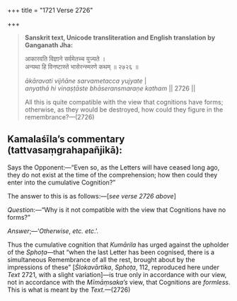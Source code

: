 +++
title = "1721 Verse 2726"

+++
> **Sanskrit text, Unicode transliteration and English translation by Ganganath Jha:** 
>
> आकारवति विज्ञाने सर्वमेतच्च युज्यते ।  
> अन्यथा हि विनष्टास्ते भासेरन्स्मरणे कथम् ॥ २७२६ ॥ 
>
> *ākāravati vijñāne sarvametacca yujyate* \|  
> *anyathā hi vinaṣṭāste bhāseransmaraṇe katham* \|\| 2726 \|\| 
>
> All this is quite compatible with the view that cognitions have forms; otherwise, as they would be destroyed, how could they figure in the remembrance?—(2726)



## Kamalaśīla’s commentary (tattvasaṃgrahapañjikā):

Says the Opponent:—“Even so, as the Letters will have ceased long ago, they do not exist at the time of the comprehension; how then could they enter into the cumulative Cognition?”

The answer to this is as follows:—[*see verse 2726 above*]

*Question*:—“Why is it not compatible with the view that Cognitions have no forms?”

*Answer*;—‘*Otherwise*, *etc. etc*.’.

Thus the cumulative cognition that *Kumārila* has urged against the upholder of the *Sphoṭa*—that “when the last Letter has been cognised, there is a simultaneous Remembrance of all the rest, brought about by the impressions of these” [*Ślokavārtika*, *Sphoṭa*, 112, reproduced here under *Text* 2721, with a slight variation]—is true only in accordance with our view, not in accordance with the *Mīmāṃsaka’s* view, that Cognitions are *formless*. This is what is meant by the *Text*.—(2726)


